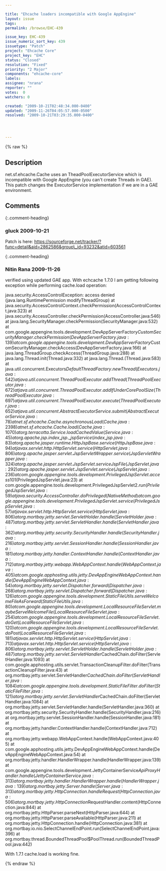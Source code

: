 ```yaml
---

title: "Ehcache loaders incompatible with Google AppEngine"
layout: issue
tags: 
permalink: /browse/EHC-439

issue_key: EHC-439
issue_numeric_sort_key: 439
issuetype: "Patch"
project: "Ehcache Core"
project_key: "EHC"
status: "Closed"
resolution: "Fixed"
priority: "2 Major"
components: "ehcache-core"
labels: 
assignee: "nrana"
reporter: ""
votes:  0
watchers: 0

created: "2009-10-21T02:48:34.000-0400"
updated: "2009-11-26T04:05:57.000-0500"
resolved: "2009-10-21T03:29:35.000-0400"




---
```


{% raw %}

## Description

<div markdown="1" class="description">

net.sf.ehcache.Cache uses an TheadPoolExecutorService which is incompatible
with Google AppEngine (you can't create Threads in GAE).
This patch changes the ExecutorService implementation if we are in a GAE
environment.

</div>

## Comments


{:.comment-heading}
### **gluck** <span class="date">2009-10-21</span>

<div markdown="1" class="comment">

Patch is here: https://sourceforge.net/tracker/?func=detail&aid=2862586&group\_id=93232&atid=603561

</div>


{:.comment-heading}
### **Nitin Rana** <span class="date">2009-11-26</span>

<div markdown="1" class="comment">

verified using updated GAE app.
With echcache 1.7.0 I am getting following exception while performing cache.load operation:

java.security.AccessControlException: access denied (java.lang.RuntimePermission modifyThreadGroup)
	at java.security.AccessControlContext.checkPermission(AccessControlContext.java:323)
	at java.security.AccessController.checkPermission(AccessController.java:546)
	at java.lang.SecurityManager.checkPermission(SecurityManager.java:532)
	at com.google.appengine.tools.development.DevAppServerFactory$CustomSecurityManager.checkPermission(DevAppServerFactory.java:139)
	at com.google.appengine.tools.development.DevAppServerFactory$CustomSecurityManager.checkAccess(DevAppServerFactory.java:166)
	at java.lang.ThreadGroup.checkAccess(ThreadGroup.java:288)
	at java.lang.Thread.init(Thread.java:332)
	at java.lang.Thread.(Thread.java:583)
	at java.util.concurrent.Executors$DefaultThreadFactory.newThread(Executors.java:542)
	at java.util.concurrent.ThreadPoolExecutor.addThread(ThreadPoolExecutor.java:672)
	at java.util.concurrent.ThreadPoolExecutor.addIfUnderCorePoolSize(ThreadPoolExecutor.java:697)
	at java.util.concurrent.ThreadPoolExecutor.execute(ThreadPoolExecutor.java:652)
	at java.util.concurrent.AbstractExecutorService.submit(AbstractExecutorService.java:78)
	at net.sf.ehcache.Cache.asynchronousLoad(Cache.java:2398)
	at net.sf.ehcache.Cache.load(Cache.java:1070)
	at org.terracotta.Service.loadCachedValue(Service.java:45)
	at org.apache.jsp.index\_jsp.\_jspService(index\_jsp.java:83)
	at org.apache.jasper.runtime.HttpJspBase.service(HttpJspBase.java:94)
	at javax.servlet.http.HttpServlet.service(HttpServlet.java:806)
	at org.apache.jasper.servlet.JspServletWrapper.service(JspServletWrapper.java:324)
	at org.apache.jasper.servlet.JspServlet.serviceJspFile(JspServlet.java:292)
	at org.apache.jasper.servlet.JspServlet.service(JspServlet.java:236)
	at com.google.appengine.tools.development.PrivilegedJspServlet.access$101(PrivilegedJspServlet.java:23)
	at com.google.appengine.tools.development.PrivilegedJspServlet$2.run(PrivilegedJspServlet.java:59)
	at java.security.AccessController.doPrivileged(Native Method)
	at com.google.appengine.tools.development.PrivilegedJspServlet.service(PrivilegedJspServlet.java:57)
	at javax.servlet.http.HttpServlet.service(HttpServlet.java:806)
	at org.mortbay.jetty.servlet.ServletHolder.handle(ServletHolder.java:487)
	at org.mortbay.jetty.servlet.ServletHandler.handle(ServletHandler.java:362)
	at org.mortbay.jetty.security.SecurityHandler.handle(SecurityHandler.java:216)
	at org.mortbay.jetty.servlet.SessionHandler.handle(SessionHandler.java:181)
	at org.mortbay.jetty.handler.ContextHandler.handle(ContextHandler.java:712)
	at org.mortbay.jetty.webapp.WebAppContext.handle(WebAppContext.java:405)
	at com.google.apphosting.utils.jetty.DevAppEngineWebAppContext.handle(DevAppEngineWebAppContext.java:54)
	at org.mortbay.jetty.servlet.Dispatcher.forward(Dispatcher.java:268)
	at org.mortbay.jetty.servlet.Dispatcher.forward(Dispatcher.java:126)
	at com.google.appengine.tools.development.StaticFileUtils.serveWelcomeFileAsForward(StaticFileUtils.java:80)
	at com.google.appengine.tools.development.LocalResourceFileServlet.maybeServeWelcomeFile(LocalResourceFileServlet.java:254)
	at com.google.appengine.tools.development.LocalResourceFileServlet.doGet(LocalResourceFileServlet.java:120)
	at com.google.appengine.tools.development.LocalResourceFileServlet.doPost(LocalResourceFileServlet.java:181)
	at javax.servlet.http.HttpServlet.service(HttpServlet.java:713)
	at javax.servlet.http.HttpServlet.service(HttpServlet.java:806)
	at org.mortbay.jetty.servlet.ServletHolder.handle(ServletHolder.java:487)
	at org.mortbay.jetty.servlet.ServletHandler$CachedChain.doFilter(ServletHandler.java:1093)
	at com.google.apphosting.utils.servlet.TransactionCleanupFilter.doFilter(TransactionCleanupFilter.java:43)
	at org.mortbay.jetty.servlet.ServletHandler$CachedChain.doFilter(ServletHandler.java:1084)
	at com.google.appengine.tools.development.StaticFileFilter.doFilter(StaticFileFilter.java:121)
	at org.mortbay.jetty.servlet.ServletHandler$CachedChain.doFilter(ServletHandler.java:1084)
	at org.mortbay.jetty.servlet.ServletHandler.handle(ServletHandler.java:360)
	at org.mortbay.jetty.security.SecurityHandler.handle(SecurityHandler.java:216)
	at org.mortbay.jetty.servlet.SessionHandler.handle(SessionHandler.java:181)
	at org.mortbay.jetty.handler.ContextHandler.handle(ContextHandler.java:712)
	at org.mortbay.jetty.webapp.WebAppContext.handle(WebAppContext.java:405)
	at com.google.apphosting.utils.jetty.DevAppEngineWebAppContext.handle(DevAppEngineWebAppContext.java:54)
	at org.mortbay.jetty.handler.HandlerWrapper.handle(HandlerWrapper.java:139)
	at com.google.appengine.tools.development.JettyContainerService$ApiProxyHandler.handle(JettyContainerService.java:313)
	at org.mortbay.jetty.handler.HandlerWrapper.handle(HandlerWrapper.java:139)
	at org.mortbay.jetty.Server.handle(Server.java:313)
	at org.mortbay.jetty.HttpConnection.handleRequest(HttpConnection.java:506)
	at org.mortbay.jetty.HttpConnection$RequestHandler.content(HttpConnection.java:844)
	at org.mortbay.jetty.HttpParser.parseNext(HttpParser.java:644)
	at org.mortbay.jetty.HttpParser.parseAvailable(HttpParser.java:211)
	at org.mortbay.jetty.HttpConnection.handle(HttpConnection.java:381)
	at org.mortbay.io.nio.SelectChannelEndPoint.run(SelectChannelEndPoint.java:396)
	at org.mortbay.thread.BoundedThreadPool$PoolThread.run(BoundedThreadPool.java:442)

With 1.7.1 cache.load is working fine.

</div>



{% endraw %}

